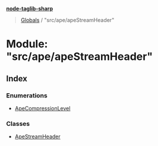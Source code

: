 **[node-taglib-sharp](../README.md)**

> [Globals](../globals.md) / "src/ape/apeStreamHeader"

# Module: "src/ape/apeStreamHeader"

## Index

### Enumerations

* [ApeCompressionLevel](../enums/_src_ape_apestreamheader_.apecompressionlevel.md)

### Classes

* [ApeStreamHeader](../classes/_src_ape_apestreamheader_.apestreamheader.md)
